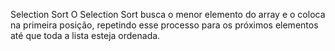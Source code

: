 Selection Sort
O Selection Sort busca o menor elemento do array e o coloca na primeira posição, repetindo esse processo para os próximos elementos até que toda a lista esteja ordenada.
